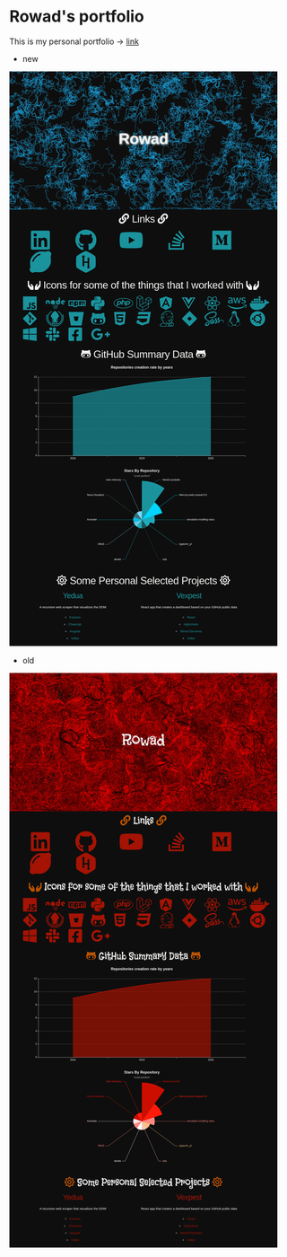 # Rowad's portfolio

This is my personal portfolio -> [link](https://mohammedal-rowad.github.io/me/)

* new

<img src="./new-emaple-cyan.png" />


* old

<img src="./Whaddaya-Think.png" />
